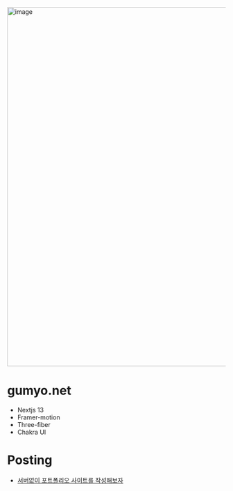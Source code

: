 <img width="826" alt="image" src="https://github.com/B-HS/gumyo.net/assets/49316060/dbef59b1-2897-4424-a862-cd06f791f049">

# gumyo.net
- Nextjs 13
- Framer-motion
- Three-fiber
- Chakra UI

# Posting
- [서버없이 포트폴리오 사이트를 작성해보자](https://hbyun.tistory.com/247)
